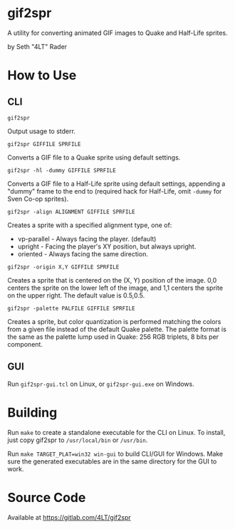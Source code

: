 gif2spr
=======

A utility for converting animated GIF images to Quake and Half-Life sprites.

by Seth "4LT" Rader

How to Use
==========

CLI
---

`gif2spr`

Output usage to stderr.

`gif2spr GIFFILE SPRFILE`

Converts a GIF file to a Quake sprite using default settings.

`gif2spr -hl -dummy GIFFILE SPRFILE`

Converts a GIF file to a Half-Life sprite using default settings, appending a "dummy" frame to the end to (required hack for Half-Life, omit `-dummy` for Sven Co-op sprites).

`gif2spr -align ALIGNMENT GIFFILE SPRFILE`

Creates a sprite with a specified alignment type, one of:
* vp-parallel - Always facing the player. (default)
* upright - Facing the player's XY position, but always upright.
* oriented - Always facing the same direction.

`gif2spr -origin X,Y GIFFILE SPRFILE`

Creates a sprite that is centered on the (X, Y) position of the image.  0,0 centers the sprite on the lower left of the image, and 1,1 centers the sprite on the upper right.  The default value is 0.5,0.5.

`gif2spr -palette PALFILE GIFFILE SPRFILE`

Creates a sprite, but color quantization is performed matching the colors from a given file instead of the default Quake palette.  The palette format is the same as the palette lump used in Quake: 256 RGB triplets, 8 bits per component.

GUI
---

Run `gif2spr-gui.tcl` on Linux, or `gif2spr-gui.exe` on Windows.

Building
========

Run `make` to create a standalone executable for the CLI on Linux.  To install, just copy gif2spr to `/usr/local/bin` or `/usr/bin`.

Run `make TARGET_PLAT=win32 win-gui` to build CLI/GUI for Windows.  Make sure the generated executables are in the same directory for the GUI to work.

Source Code
===========

Available at https://gitlab.com/4LT/gif2spr

